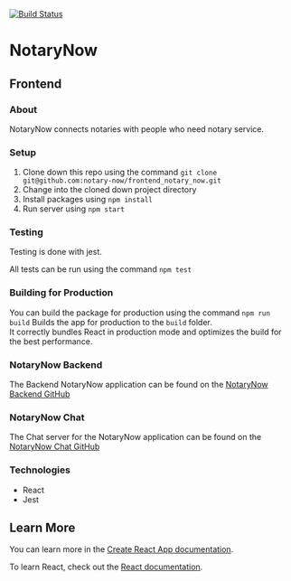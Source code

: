 [![Build Status](https://travis-ci.org/notary-now/frontend_notary_now.svg?branch=master)](https://travis-ci.org/notary-now/frontend_notary_now)

# NotaryNow
## Frontend

### About
NotaryNow connects notaries with people who need notary service.

### Setup
1. Clone down this repo using the command `git clone git@github.com:notary-now/frontend_notary_now.git`
1. Change into the cloned down project directory
1. Install packages using `npm install`
1. Run server using `npm start`

### Testing
Testing is done with jest.

All tests can be run using the command `npm test`

### Building for Production
You can build the package for production using the command `npm run build`
Builds the app for production to the `build` folder.<br />
It correctly bundles React in production mode and optimizes the build for the best performance.

### NotaryNow Backend
The Backend NotaryNow application can be found on the [NotaryNow Backend GitHub](https://github.com/notary-now/backend_notary_now)

### NotaryNow Chat
The Chat server for the NotaryNow application can be found on the [NotaryNow Chat GitHub](https://github.com/notary-now/chat-backend)

### Technologies
- React
- Jest

## Learn More
You can learn more in the [Create React App documentation](https://facebook.github.io/create-react-app/docs/getting-started).

To learn React, check out the [React documentation](https://reactjs.org/).

